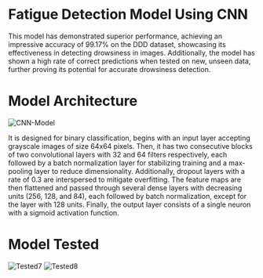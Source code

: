 # Fatigue Detection Model Using CNN
This model has demonstrated superior performance, achieving an 
impressive accuracy of 99.17% on the DDD dataset, showcasing 
its effectiveness in detecting drowsiness in images. Additionally, 
the model has shown a high rate of correct predictions when tested 
on new, unseen data, further proving its potential for accurate 
drowsiness detection.

# Model Architecture
![CNN-Model](https://github.com/user-attachments/assets/5227a5f3-1dab-4f2c-9b09-a62fb0e3e4ba)

It is designed for binary classification, begins with an input layer accepting grayscale images of size 64x64 pixels.
Then, it has two consecutive blocks of two convolutional layers with 32 and 64 filters respectively, each followed by
a batch normalization layer for stabilizing training and a max-pooling layer to reduce dimensionality. Additionally, 
dropout layers with a rate of 0.3 are interspersed to mitigate overfitting. The feature maps are then flattened and 
passed through several dense layers with decreasing units (256, 128, and 84), each followed by batch normalization, 
except for the layer with 128 units. Finally, the output layer consists of a single neuron with a sigmoid activation function.

# Model Tested
![Tested7](https://github.com/user-attachments/assets/71ceefbb-6025-4295-8cab-8f530503a765)
![Tested8](https://github.com/user-attachments/assets/2ad8046e-9d4b-4461-8ad1-1c008d37b161)
